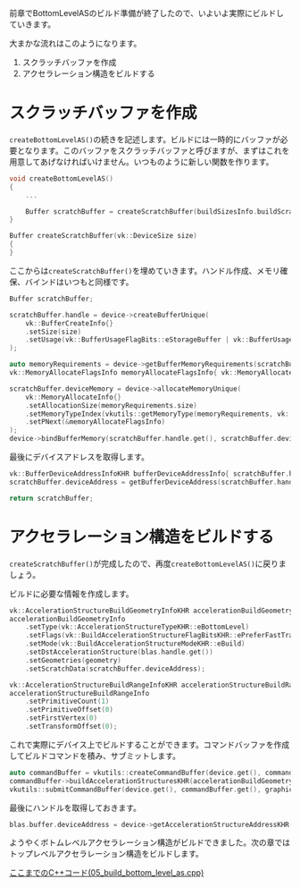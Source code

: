 
前章でBottomLevelASのビルド準備が終了したので、いよいよ実際にビルドしていきます。

大まかな流れはこのようになります。

1. スクラッチバッファを作成
2. アクセラレーション構造をビルドする

# スクラッチバッファを作成

`createBottomLevelAS()`の続きを記述します。ビルドには一時的にバッファが必要となります。このバッファをスクラッチバッファと呼びますが、まずはこれを用意してあげなければいけません。いつものように新しい関数を作ります。

```cpp
void createBottomLevelAS()
{
    ...

    Buffer scratchBuffer = createScratchBuffer(buildSizesInfo.buildScratchSize);
}

Buffer createScratchBuffer(vk::DeviceSize size)
{
}
```

ここからは`createScratchBuffer()`を埋めていきます。ハンドル作成、メモリ確保、バインドはいつもと同様です。

```cpp
Buffer scratchBuffer;

scratchBuffer.handle = device->createBufferUnique(
    vk::BufferCreateInfo{}
    .setSize(size)
    .setUsage(vk::BufferUsageFlagBits::eStorageBuffer | vk::BufferUsageFlagBits::eShaderDeviceAddress)
);

auto memoryRequirements = device->getBufferMemoryRequirements(scratchBuffer.handle.get());
vk::MemoryAllocateFlagsInfo memoryAllocateFlagsInfo{ vk::MemoryAllocateFlagBits::eDeviceAddress };

scratchBuffer.deviceMemory = device->allocateMemoryUnique(
    vk::MemoryAllocateInfo{}
    .setAllocationSize(memoryRequirements.size)
    .setMemoryTypeIndex(vkutils::getMemoryType(memoryRequirements, vk::MemoryPropertyFlagBits::eDeviceLocal))
    .setPNext(&memoryAllocateFlagsInfo)
);
device->bindBufferMemory(scratchBuffer.handle.get(), scratchBuffer.deviceMemory.get(), 0);
```

最後にデバイスアドレスを取得します。

```cpp
vk::BufferDeviceAddressInfoKHR bufferDeviceAddressInfo{ scratchBuffer.handle.get() };
scratchBuffer.deviceAddress = getBufferDeviceAddress(scratchBuffer.handle.get());

return scratchBuffer;
```

# アクセラレーション構造をビルドする

`createScratchBuffer()`が完成したので、再度`createBottomLevelAS()`に戻りましょう。

ビルドに必要な情報を作成します。
```cpp
vk::AccelerationStructureBuildGeometryInfoKHR accelerationBuildGeometryInfo{};
accelerationBuildGeometryInfo
    .setType(vk::AccelerationStructureTypeKHR::eBottomLevel)
    .setFlags(vk::BuildAccelerationStructureFlagBitsKHR::ePreferFastTrace)
    .setMode(vk::BuildAccelerationStructureModeKHR::eBuild)
    .setDstAccelerationStructure(blas.handle.get())
    .setGeometries(geometry)
    .setScratchData(scratchBuffer.deviceAddress);

vk::AccelerationStructureBuildRangeInfoKHR accelerationStructureBuildRangeInfo{};
accelerationStructureBuildRangeInfo
    .setPrimitiveCount(1)
    .setPrimitiveOffset(0)
    .setFirstVertex(0)
    .setTransformOffset(0);
```

これで実際にデバイス上でビルドすることができます。コマンドバッファを作成してビルドコマンドを積み、サブミットします。
```cpp
auto commandBuffer = vkutils::createCommandBuffer(device.get(), commandPool.get(), true);
commandBuffer->buildAccelerationStructuresKHR(accelerationBuildGeometryInfo, &accelerationStructureBuildRangeInfo);
vkutils::submitCommandBuffer(device.get(), commandBuffer.get(), graphicsQueue);
```

最後にハンドルを取得しておきます。
```cpp
blas.buffer.deviceAddress = device->getAccelerationStructureAddressKHR({ blas.handle.get() });
```

ようやくボトムレベルアクセラレーション構造がビルドできました。次の章ではトップレベルアクセラレーション構造をビルドします。

[ここまでのC++コード(05_build_bottom_level_as.cpp)](https://github.com/nishidate-yuki/vulkan_raytracing_from_scratch/blob/master/code/05_build_bottom_level_as.cpp)
